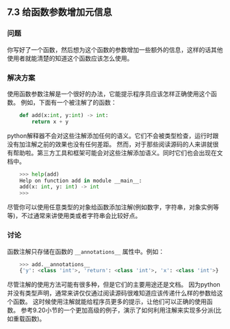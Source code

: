 ## 7.3 给函数参数增加元信息 ##
### 问题 ###
你写好了一个函数，然后想为这个函数的参数增加一些额外的信息，这样的话其他使用者就能清楚的知道这个函数应该怎么使用。
### 解决方案 ###
使用函数参数注解是一个很好的办法，它能提示程序员应该怎样正确使用这个函数。
例如，下面有一个被注解了的函数：
```python
    def add(x:int, y:int) -> int:
        return x + y

```
python解释器不会对这些注解添加任何的语义。它们不会被类型检查，运行时跟没有加注解之前的效果也没有任何差距。
然而，对于那些阅读源码的人来讲就很有帮助啦。第三方工具和框架可能会对这些注解添加语义。同时它们也会出现在文档中。
```python
    >>> help(add)
    Help on function add in module __main__:
    add(x: int, y: int) -> int
    >>>

```
尽管你可以使用任意类型的对象给函数添加注解(例如数字，字符串，对象实例等等)，不过通常来讲使用类或者字符串会比较好点。
### 讨论 ###
函数注解只存储在函数的 ``__annotations__`` 属性中。例如：
```python
    >>> add.__annotations__
    {'y': <class 'int'>, 'return': <class 'int'>, 'x': <class 'int'>}

```
尽管注解的使用方法可能有很多种，但是它们的主要用途还是文档。
因为python并没有类型声明，通常来讲仅仅通过阅读源码很难知道应该传递什么样的参数给这个函数。
这时候使用注解就能给程序员更多的提示，让他们可以正确的使用函数。
参考9.20小节的一个更加高级的例子，演示了如何利用注解来实现多分派(比如重载函数)。
